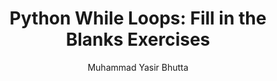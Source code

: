 ---
layout: fill-blanks
title: "Python While Loops: Fill in the Blanks Exercises"
description: Improve your Python while loop skills with interactive fill-in-the-blanks exercises designed for beginners. Practice essential loop concepts and solidify your understanding.
keywords: Python, while loops, fill in the blanks, Python exercises, beginner Python, programming practice, Python loops, coding drills, learn Python, interactive exercises
author: "Muhammad Yasir Bhutta"
toc: toc/python.html
topic: "sets"
course: "python"
prev: /python/docs/sets/practice-and-progress/true-false-sets.html
next: /python/docs/sets/practice-and-progress/mcqs-sets.html
show_practice_progress: true
show_mini_project: null
show_toc: true
breadcrumb:
  - title: Home
    url: /
  - title: python
    url: /python/
  - title: Sets
    url: /python/docs/sets/
---